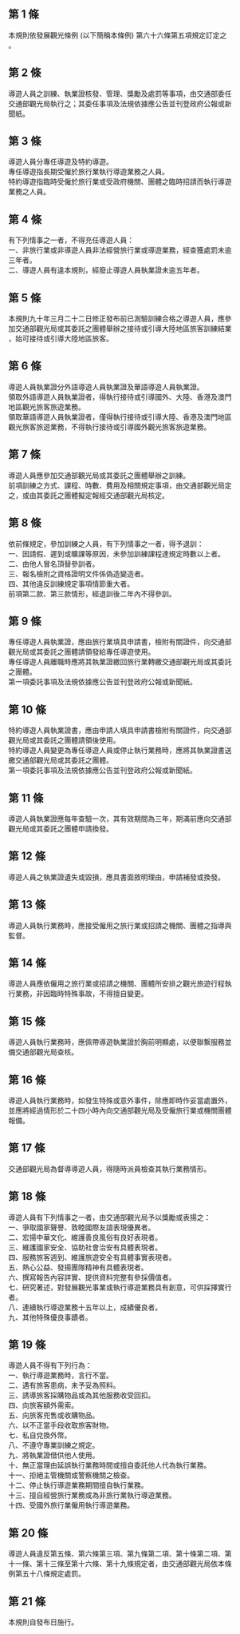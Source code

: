 第 1 條
-------
本規則依發展觀光條例 (以下簡稱本條例) 第六十六條第五項規定訂定之  
。

第 2 條
-------
導遊人員之訓練、執業證核發、管理、獎勵及處罰等事項，由交通部委任  
交通部觀光局執行之；其委任事項及法規依據應公告並刊登政府公報或新  
聞紙。

第 3 條
-------
導遊人員分專任導遊及特約導遊。  
專任導遊指長期受僱於旅行業執行導遊業務之人員。  
特約導遊指臨時受僱於旅行業或受政府機關、團體之臨時招請而執行導遊  
業務之人員。

第 4 條
-------
有下列情事之一者，不得充任導遊人員：  
一、非旅行業或非導遊人員非法經營旅行業或導遊業務，經查獲處罰未逾  
    三年者。  
二、導遊人員有違本規則，經廢止導遊人員執業證未逾五年者。

第 5 條
-------
本規則九十年三月二十二日修正發布前已測驗訓練合格之導遊人員，應參  
加交通部觀光局或其委託之團體舉辦之接待或引導大陸地區旅客訓練結業  
，始可接待或引導大陸地區旅客。

第 6 條
-------
導遊人員執業證分外語導遊人員執業證及華語導遊人員執業證。  
領取外語導遊人員執業證者，得執行接待或引導國外、大陸、香港及澳門  
地區觀光旅客旅遊業務。  
領取華語導遊人員執業證者，僅得執行接待或引導大陸、香港及澳門地區  
觀光旅客旅遊業務，不得執行接待或引導國外觀光旅客旅遊業務。

第 7 條
-------
導遊人員應參加交通部觀光局或其委託之團體舉辦之訓練。  
前項訓練之方式、課程、時數、費用及相關規定事項，由交通部觀光局定  
之，或由其委託之團體擬定報經交通部觀光局核定。

第 8 條
-------
依前條規定，參加訓練之人員，有下列情事之一者，得予退訓：  
一、因請假、遲到或曠課等原因，未參加訓練課程達規定時數以上者。  
二、由他人冒名頂替參訓者。  
三、報名檢附之資格證明文件係偽造變造者。  
四、其他違反訓練規定事項情節重大者。  
前項第二款、第三款情形，經退訓後二年內不得參訓。

第 9 條
-------
專任導遊人員執業證，應由旅行業填具申請書，檢附有關證件，向交通部  
觀光局或其委託之團體請領發給專任導遊使用。  
專任導遊人員離職時應將其執業證繳回旅行業轉繳交通部觀光局或其委託  
之團體。  
第一項委託事項及法規依據應公告並刊登政府公報或新聞紙。

第 10 條
--------
特約導遊人員執業證書，應由申請人填具申請書檢附有關證件，向交通部  
觀光局或其委託之團體請領後使用。  
特約導遊人員變更為專任導遊人員或停止執行業務時，應將其執業證書送  
繳交通部觀光局或其委託之團體。  
第一項委託事項及法規依據應公告並刊登政府公報或新聞紙。

第 11 條
--------
導遊人員執業證應每年查驗一次，其有效期間為三年，期滿前應向交通部  
觀光局或其委託之團體申請換發。

第 12 條
--------
導遊人員之執業證遺失或毀損，應具書面敘明理由，申請補發或換發。

第 13 條
--------
導遊人員執行業務時，應接受僱用之旅行業或招請之機關、團體之指導與  
監督。

第 14 條
--------
導遊人員應依僱用之旅行業或招請之機關、團體所安排之觀光旅遊行程執  
行業務，非因臨時特殊事故，不得擅自變更。

第 15 條
--------
導遊人員執行業務時，應佩帶導遊執業證於胸前明顯處，以便聯繫服務並  
備交通部觀光局查核。

第 16 條
--------
導遊人員執行業務時，如發生特殊或意外事件，除應即時作妥當處置外，  
並應將經過情形於二十四小時內向交通部觀光局及受僱旅行業或機關團體  
報備。

第 17 條
--------
交通部觀光局為督導導遊人員，得隨時派員檢查其執行業務情形。

第 18 條
--------
導遊人員有下列情事之一者，由交通部觀光局予以獎勵或表揚之：  
一、爭取國家聲譽、敦睦國際友誼表現優異者。  
二、宏揚中華文化、維護善良風俗有良好表現者。  
三、維護國家安全、協助社會治安有具體表現者。  
四、服務旅客週到、維護旅遊安全有具體事實表現者。  
五、熱心公益、發揚團隊精神有具體表現者。  
六、撰寫報告內容詳實、提供資料完整有參採價值者。  
七、研究著述，對發展觀光事業或執行導遊業務具有創意，可供採擇實行  
    者。  
八、連續執行導遊業務十五年以上，成績優良者。  
九、其他特殊優良事蹟者。

第 19 條
--------
導遊人員不得有下列行為：  
一、執行導遊業務時，言行不當。  
二、遇有旅客患病，未予妥為照料。  
三、誘導旅客採購物品或為其他服務收受回扣。  
四、向旅客額外需索。  
五、向旅客兜售或收購物品。  
六、以不正當手段收取旅客財物。  
七、私自兌換外幣。  
八、不遵守專業訓練之規定。  
九、將執業證借供他人使用。  
十、無正當理由延誤執行業務時間或擅自委託他人代為執行業務。  
十一、拒絕主管機關或警察機關之檢查。  
十二、停止執行導遊業務期間擅自執行業務。  
十三、擅自經營旅行業務或為非旅行業執行導遊業務。  
十四、受國外旅行業僱用執行導遊業務。

第 20 條
--------
導遊人員違反第五條、第六條第三項、第九條第二項、第十條第二項、第  
十一條、第十三條至第十六條、第十九條規定者，由交通部觀光局依本條  
例第五十八條規定處罰。

第 21 條
--------
本規則自發布日施行。

